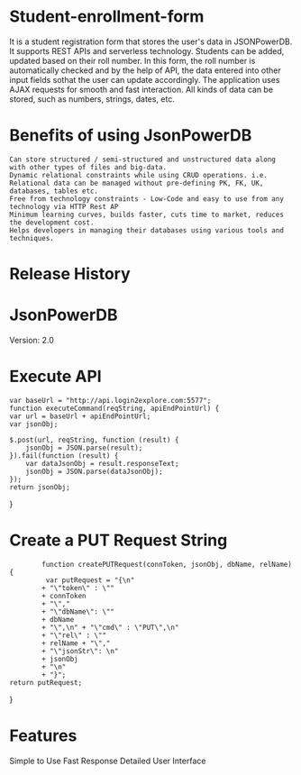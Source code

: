 # Student-enrollment-form
It is a student registration form that stores the user's data in JSONPowerDB.
It supports REST APIs and serverless technology. Students can be added, updated based on their roll number.
In this form, the roll number is automatically checked and by the help of API,
the data entered into other input fields sothat the user can update accordingly.
The application uses AJAX requests for smooth and fast interaction. 
All kinds of data can be stored, such as numbers, strings, dates, etc.

# Benefits of using JsonPowerDB
    Can store structured / semi-structured and unstructured data along with other types of files and big-data.
    Dynamic relational constraints while using CRUD operations. i.e. Relational data can be managed without pre-defining PK, FK, UK, databases, tables etc.
    Free from technology constraints - Low-Code and easy to use from any technology via HTTP Rest AP
    Minimum learning curves, builds faster, cuts time to market, reduces the development cost.
    Helps developers in managing their databases using various tools and techniques.

# Release History
# JsonPowerDB
Version: 2.0
# Execute API

    var baseUrl = "http://api.login2explore.com:5577";
    function executeCommand(reqString, apiEndPointUrl) {
    var url = baseUrl + apiEndPointUrl;
    var jsonObj;
    
    $.post(url, reqString, function (result) {
        jsonObj = JSON.parse(result);
    }).fail(function (result) {
        var dataJsonObj = result.responseText;
        jsonObj = JSON.parse(dataJsonObj);
    });
    return jsonObj;
}

# Create a PUT Request String

            function createPUTRequest(connToken, jsonObj, dbName, relName) {
             var putRequest = "{\n"
            + "\"token\" : \""
            + connToken
            + "\","
            + "\"dbName\": \""
            + dbName
            + "\",\n" + "\"cmd\" : \"PUT\",\n"
            + "\"rel\" : \""
            + relName + "\","
            + "\"jsonStr\": \n"
            + jsonObj
            + "\n"
            + "}";
    return putRequest;
}
# Features

Simple to Use
Fast Response
Detailed User Interface


